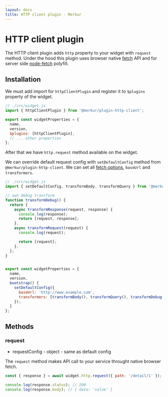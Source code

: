 ```yaml
---
layout: docs
title: HTTP client plugin - Merkur
---
```


# HTTP client plugin

The HTTP client plugin adds `http` property to your widget with `request` method. Under the hood this plugin uses browser native [fetch](https://developer.mozilla.org/en-US/docs/Web/API/Fetch_API) API and for server side [node-fetch](https://www.npmjs.com/package/node-fetch) polyfill.

## Installation

We must add import for `httpClientPlugin` and register it to `$plugins` property of the widget.

```javascript
// ./src/widget.js
import { httpClientPlugin } from '@merkur/plugin-http-client';

export const widgetProperties = {
  name,
  version,
  $plugins: [httpClientPlugin],
  // ... other properties
};

```

After that we have `http.request` method available on the widget.

We can override default request config with `setDefaultConfig` method from `@merkur/plugin-http-client`. We can set all [fetch options](https://developer.mozilla.org/en-US/docs/Web/API/Fetch_API/Using_Fetch#Supplying_request_options), `baseUrl` and `transformers`.

```javascript
// ./src/widget.js
import { setDefaultConfig, transformBody, transformQuery } from '@merkur/plugin-http-client';

// own debug transform
function transformDebug() {
  return {
    async transformResponse(request, response) {
      console.log(response);
      return [request, response];
    },
    async transformRequest(request) {
      console.log(request);

      return [request];
    },
  };
}


export const widgetProperties = {
  name,
  version,
  bootstrap() {
    setDefaultConfig({
      baseUrl: 'http://www.example.com',
      transformers: [transformBody(), transformQuery(), transformDebug()],
    });
  }
};
```

## Methods

### request

- requestConfig - object - same as default config

The `request` method makes API call to your service throught native browser fetch.

```javascript
const { response } = await widget.http.request({ path: '/detail/1' });

console.log(response.status); // 200
console.log(response.body); // { data: 'value' }
```
